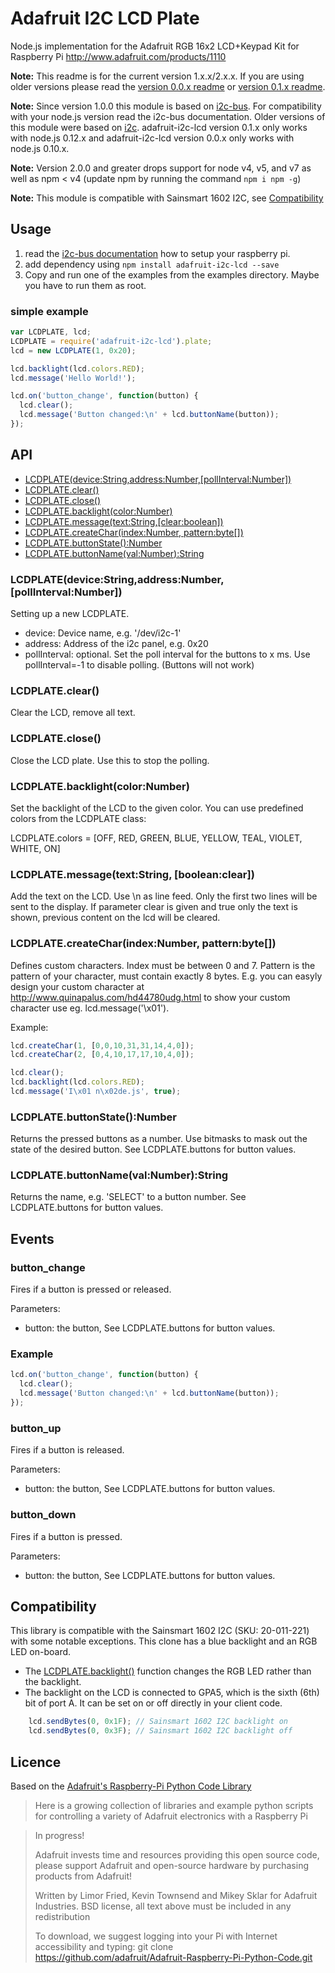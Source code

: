 # Adafruit I2C LCD Plate

Node.js implementation for the Adafruit RGB 16x2 LCD+Keypad Kit for Raspberry Pi
http://www.adafruit.com/products/1110

**Note:** This readme is for the current version 1.x.x/2.x.x. If you are using older versions please read the [version 0.0.x readme](https://github.com/fehmer/adafruit-i2c-lcd/tree/0.0.x) or [version 0.1.x readme](https://github.com/fehmer/adafruit-i2c-lcd/tree/0.1.x).

**Note:** Since version 1.0.0 this module is based on [i2c-bus](https://www.npmjs.com/package/i2c-bus). For compatibility with your node.js version read the i2c-bus documentation. Older versions of this module were based on [i2c](https://www.npmjs.com/package/i2c). adafruit-i2c-lcd version 0.1.x only works with node.js 0.12.x and adafruit-i2c-lcd version 0.0.x only works with node.js 0.10.x.

**Note:** Version 2.0.0 and greater drops support for node v4, v5, and v7 as well as npm < v4 (update npm by running the command ```npm i npm -g```)

**Note:** This module is compatible with  Sainsmart 1602 I2C, see [Compatibility](#compatibility)

## Usage

1. read the [i2c-bus documentation](https://github.com/fivdi/i2c-bus/blob/master/doc/raspberry-pi-i2c.md) how to setup your raspberry pi.
2. add dependency using ```npm install adafruit-i2c-lcd --save```
3. Copy and run one of the examples from the examples directory. Maybe you have to run them as root.

### simple example

```javascript
var LCDPLATE, lcd;
LCDPLATE = require('adafruit-i2c-lcd').plate;
lcd = new LCDPLATE(1, 0x20);

lcd.backlight(lcd.colors.RED);
lcd.message('Hello World!');

lcd.on('button_change', function(button) {
  lcd.clear();
  lcd.message('Button changed:\n' + lcd.buttonName(button));
});
```


## API

  - [LCDPLATE(device:String,address:Number,[pollInterval:Number])](#lcdplatedevicestringaddressnumberpollintervalnumber)
  - [LCDPLATE.clear()](#lcdplateclear)
  - [LCDPLATE.close()](#lcdplateclose)
  - [LCDPLATE.backlight(color:Number)](#lcdplatebacklightcolornumber)
  - [LCDPLATE.message(text:String,[clear:boolean])](#lcdplatemessagetextstring-booleanclear)
  - [LCDPLATE.createChar(index:Number, pattern:byte[])](#lcdplatecreatecharindexnumber-patternbyte)
  - [LCDPLATE.buttonState():Number](#lcdplatebuttonstatenumber)
  - [LCDPLATE.buttonName(val:Number):String](#lcdplatebuttonnamevalnumberstring)

### LCDPLATE(device:String,address:Number,[pollInterval:Number])

Setting up a new LCDPLATE.

- device: Device name, e.g. '/dev/i2c-1'
- address: Address of the i2c panel, e.g. 0x20
- pollInterval: optional. Set the poll interval for the buttons to x ms. Use pollInterval=-1 to disable polling. (Buttons will not work)

### LCDPLATE.clear()

Clear the LCD, remove all text.

### LCDPLATE.close()

Close the LCD plate. Use this to stop the polling.

### LCDPLATE.backlight(color:Number)

Set the backlight of the LCD to the given color. You can use predefined colors from the LCDPLATE class:

LCDPLATE.colors = [OFF, RED, GREEN, BLUE, YELLOW, TEAL, VIOLET, WHITE, ON]


### LCDPLATE.message(text:String, [boolean:clear])

Add the text on the LCD. Use \n as line feed. Only the first two lines will be sent to the display.
If parameter clear is given and true only the text is shown, previous content on the lcd will be cleared.

### LCDPLATE.createChar(index:Number, pattern:byte[])

Defines custom characters. Index must be between 0 and 7. Pattern is the pattern of your character, must contain exactly 8 bytes.
E.g. you can easyly design your custom character at http://www.quinapalus.com/hd44780udg.html to show your custom character use eg. lcd.message('\x01').

Example:
```javascript
lcd.createChar(1, [0,0,10,31,31,14,4,0]);
lcd.createChar(2, [0,4,10,17,17,10,4,0]);

lcd.clear();
lcd.backlight(lcd.colors.RED);
lcd.message('I\x01 n\x02de.js', true);
```


### LCDPLATE.buttonState():Number

Returns the pressed buttons as a number. Use bitmasks to mask out the state of the desired button. See LCDPLATE.buttons for button values.

### LCDPLATE.buttonName(val:Number):String

Returns the name, e.g. 'SELECT' to a button number. See LCDPLATE.buttons for button values.

## Events

### button_change

Fires if a button is pressed or released.

Parameters:   

* button: the button, See LCDPLATE.buttons for button values.

### Example
```javascript
lcd.on('button_change', function(button) {
  lcd.clear();
  lcd.message('Button changed:\n' + lcd.buttonName(button));
});
```

### button_up

Fires if a button is released.

Parameters:   

* button: the button, See LCDPLATE.buttons for button values.


### button_down

Fires if a button is pressed.

Parameters:   

* button: the button, See LCDPLATE.buttons for button values.

## Compatibility

This library is compatible with the Sainsmart 1602 I2C (SKU: 20-011-221)
with some notable exceptions.  This clone has a blue backlight and an
RGB LED on-board.

* The [LCDPLATE.backlight()](#lcdplatebacklightcolornumber) function
changes the RGB LED rather than the backlight.
* The backlight on the LCD is connected to GPA5, which is the sixth (6th)
bit of port A.  It can be set on or off directly in your client code.

```javascript
    lcd.sendBytes(0, 0x1F); // Sainsmart 1602 I2C backlight on
    lcd.sendBytes(0, 0x3F); // Sainsmart 1602 I2C backlight off
```


## Licence

Based on the [Adafruit's Raspberry-Pi Python Code Library](https://github.com/adafruit/Adafruit-Raspberry-Pi-Python-Code.git)

>  Here is a growing collection of libraries and example python scripts
>  for controlling a variety of Adafruit electronics with a Raspberry Pi

>  In progress!
>
>  Adafruit invests time and resources providing this open source code,
>  please support Adafruit and open-source hardware by purchasing
>  products from Adafruit!
>
>  Written by Limor Fried, Kevin Townsend and Mikey Sklar for Adafruit Industries.
>  BSD license, all text above must be included in any redistribution
>
>  To download, we suggest logging into your Pi with Internet accessibility and typing:
>  git clone https://github.com/adafruit/Adafruit-Raspberry-Pi-Python-Code.git

